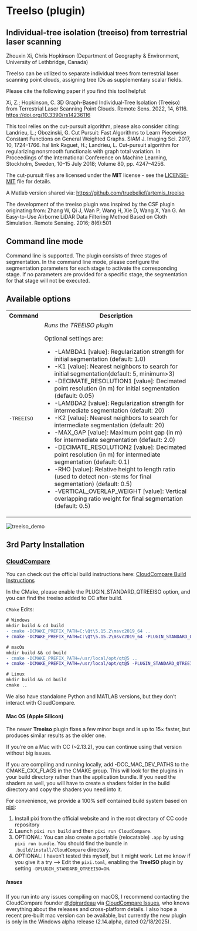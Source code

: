 TreeIso (plugin)
============

Individual-tree isolation (treeiso) from terrestrial laser scanning
-----------------------------------------------------------------

Zhouxin Xi, Chris Hopkinson (Department of Geography & Environment, University of Lethbridge, Canada)

TreeIso can be utilized to separate individual trees from terrestrial laser scanning point clouds, assigning tree IDs as supplementary scalar fields.

Please cite the following paper if you find this tool helpful:

Xi, Z.; Hopkinson, C. 3D Graph-Based Individual-Tree Isolation (Treeiso) from Terrestrial Laser Scanning Point Clouds. Remote Sens. 2022, 14, 6116. https://doi.org/10.3390/rs14236116

This tool relies on the cut-pursuit algorithm, please also consider citing:
Landrieu, L.; Obozinski, G. Cut Pursuit: Fast Algorithms to Learn Piecewise Constant Functions on General Weighted Graphs. SIAM J. Imaging Sci. 2017, 10, 1724–1766. hal link
Raguet, H.; Landrieu, L. Cut-pursuit algorithm for regularizing nonsmooth functionals with graph total variation. In Proceedings of the International Conference on Machine Learning, Stockholm, Sweden, 10–15 July 2018; Volume 80, pp. 4247–4256.

The cut-pursuit files are licensed under the **MIT** license - see the [LICENSE-MIT](LICENSE-MIT.txt) file for details.

A Matlab version shared via:
https://github.com/truebelief/artemis_treeiso

The development of the treeiso plugin was inspired by the CSF plugin originating from: 
Zhang W, Qi J, Wan P, Wang H, Xie D, Wang X, Yan G. An Easy-to-Use Airborne LiDAR Data Filtering Method Based on Cloth Simulation. Remote Sensing. 2016; 8(6):501


Command line mode
-----------------
Command line is supported. The plugin consists of three stages of segmentation. In the command line mode, please configure the segmentation parameters for each stage to activate the corresponding stage. If no parameters are provided for a specific stage, the segmentation for that stage will not be executed.

Available options
-----------------
<table>
	<tr>
		<th>Command</th>
		<th>Description</th>
	</tr>
	<tr>
		<td><code>-TREEISO</code></td>
		<td>
			<i>Runs the TREEISO plugin</i>
			<p>Optional settings are:</p>
			<ul>
				<li> -LAMBDA1 [value]: Regularization strength for initial segmentation (default: 1.0)</li>
				<li> -K1 [value]: Nearest neighbors to search for initial segmentation(default: 5, minimum>3)</li>
				<li> -DECIMATE_RESOLUTION1 [value]: Decimated point resolution (in m) for initial segmentation (default: 0.05)</li>
				<li> -LAMBDA2 [value]: Regularization strength for intermediate segmentation (default: 20)</li>
				<li> -K2 [value]: Nearest neighbors to search for intermediate segmentation (default: 20)</li>
				<li> -MAX_GAP [value]: Maximum point gap (in m) for intermediate segmentation (default: 2.0)</li>
				<li> -DECIMATE_RESOLUTION2 [value]: Decimated point resolution (in m) for intermediate segmentation (default: 0.1)</li>
				<li> -RHO [value]: Relative height to length ratio (used to detect non-stems for final segmentation) (default: 0.5)</li>
				<li> -VERTICAL_OVERLAP_WEIGHT [value]: Vertical overlapping ratio weight for final segmentation (default: 0.5)</li>
			</ul>
		</td>
	</tr>
</table>

<!-- demo -->
![treeiso_demo](https://user-images.githubusercontent.com/8785889/236364374-5d9f69e0-0877-43b3-9927-f923d65262c1.gif)
<!-- demo -->

## 3rd Party Installation

### [CloudCompare]

You can check out the official build instructions here:
[CloudCompare Build Instructions]

In the CMake, please enable the PLUGIN_STANDARD_QTREEISO option, and you can find the treeiso added to CC after build.

`CMake` Edits:
```diff
# Windows
mkdir build & cd build
- cmake -DCMAKE_PREFIX_PATH=C:\Qt\5.15.2\msvc2019_64 ..
+ cmake -DCMAKE_PREFIX_PATH=C:\Qt\5.15.2\msvc2019_64 -PLUGIN_STANDARD_QTREEISO ..

# macOs
mkdir build && cd build
- cmake -DCMAKE_PREFIX_PATH=/usr/local/opt/qt@5 ..
+ cmake -DCMAKE_PREFIX_PATH=/usr/local/opt/qt@5 -PLUGIN_STANDARD_QTREEISO ..

# Linux
mkdir build && cd build
cmake ..
```

We also have standalone Python and MATLAB versions, but they don’t interact with CloudCompare.

#### Mac OS (Apple Silicon)

The newer **Treeiso** plugin fixes a few minor bugs and is up to 15× faster, but produces similar results as the older one. 

If you’re on a Mac with CC (~2.13.2), you can continue using that version without big issues.

If you are compiling and running locally, add -DCC_MAC_DEV_PATHS to the CMAKE_CXX_FLAGS in the CMAKE group. 
This will look for the plugins in your build directory rather than the application bundle. If you need the shaders as well,
you will have to create a shaders folder in the build directory and copy the shaders you need into it.

For convenience, we provide a 100% self contained build system based on [pixi]:
1. Install pixi from the official website and in the root directory of CC code repository
2. Launch `pixi run build` and then `pixi run CloudCompare`.
3. OPTIONAL: You can also create a portable (relocatable) `.app` by using `pixi run bundle`. You should find the bundle in `.build/install/CloudCompare` directory.
4. OPTIONAL: I haven’t tested this myself, but it might work. Let me know if you give it a try --> Edit the `pixi.toml`, enabling the **TreeISO** plugin by setting `-DPLUGIN_STANDARD_QTREEISO=ON`.

##### Issues

If you run into any issues compiling on macOS, I recommend contacting the CloudCompare founder [@dgirardeau] via [CloudCompare Issues], who knows everything about the releases and cross-platform details. I also hope a recent pre-built mac version can be available, but currently the new plugin is only in the Windows alpha release (2.14.alpha, dated 02/18/2025).

<!-- refs -->
[@dgirardeau]: https://github.com/dgirardeau
[CloudCompare]: https://www.danielgm.net/cc/
[CloudCompare Issues]: https://github.com/CloudCompare/CloudCompare/issues
[CloudCompare Build Instructions]: https://github.com/CloudCompare/CloudCompare/blob/master/BUILD.md
[pixi]: https://pixi.sh/latest/



